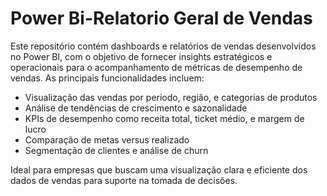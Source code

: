 # Power Bi-Relatorio Geral de Vendas

Este repositório contém dashboards e relatórios de vendas desenvolvidos no Power BI, com o objetivo de fornecer insights estratégicos e operacionais para o acompanhamento de métricas de desempenho de vendas. As principais funcionalidades incluem:

- Visualização das vendas por período, região, e categorias de produtos
- Análise de tendências de crescimento e sazonalidade
- KPIs de desempenho como receita total, ticket médio, e margem de lucro
- Comparação de metas versus realizado
- Segmentação de clientes e análise de churn

Ideal para empresas que buscam uma visualização clara e eficiente dos dados de vendas para suporte na tomada de decisões.
